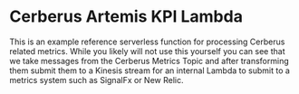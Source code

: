 # Cerberus Artemis KPI Lambda

This is an example reference serverless function for processing Cerberus related metrics.
While you likely will not use this yourself you can see that we take messages from the Cerberus Metrics Topic 
and after transforming them submit them to a Kinesis stream for an internal Lambda to submit to a metrics system such
 as SignalFx or New Relic.